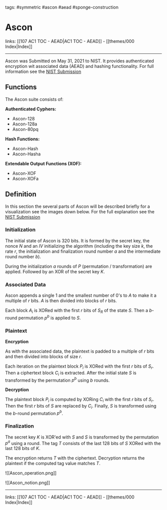 tags: #symmetric #ascon #aead #sponge-construction

# Ascon

links:  [[107 AC1 TOC - AEAD|AC1 TOC - AEAD]] - [[themes/000 Index|Index]]

---

Ascon was Submitted on May 31, 2021 to NIST. It provides authenticated encryption wit associated data (AEAD) and hashing functionality. For full information see the [NIST Submission](https://ascon.iaik.tugraz.at/files/asconv12-nist.pdf)

## Functions

The Ascon suite consists of:

**Authenticated Cyphers:**

- Ascon-128
- Ascon-128a
- Ascon-80pq

**Hash Functions:**

- Ascon-Hash
- Ascon-Hasha

**Extendable Output Functions (XOF):**

- Ascon-XOF
- Ascon-XOFa

## Definition

In this section the several parts of Ascon will be described briefly for a visualization see the images down below. For the full explanation see the [NIST Submission](https://ascon.iaik.tugraz.at/files/asconv12-nist.pdf)

### Initialization

The initial state of Ascon is 320 bits. It is formed by the secret key, the nonce $N$ and an $IV$ initializing the algorithm (including the key size $k$, the rate $r$, the initialization and finalization round number $a$ and the intermediate round number $b$).

During the initialization $a$ rounds of $P$ (permutation / transformation) are applied. Followed by an XOR of the secret key $K$.

### Associated Data

Ascon appends a single $1$ and the smallest number of $0$'s to $A$ to make it a multiple of $r$ bits. $A$ is then divided into blocks of $r$ bits.

Each block $A_i$ is XORed with the first $r$ bits of $S_R$ of the state $S$. Then a $b$-round permutation $p^b$ is applied to $S$.

### Plaintext

**Encryption**

As with the associated data, the plaintext is padded to a multiple of $r$ bits and then divided into blocks of size $r$.

Each iteration on the plaintext block $P_i$ is XORed with the first $r$ bits of $S_r$. Then a ciphertext block $C_i$ is extracted. After the initial state $S$ is transformed by the permutation $p^b$ using $b$ rounds.

**Decryption**

The plaintext block $P_i$ is computed by XORing $C_i$ with the first $r$ bits of $S_r$. Then the first $r$ bits of $S$ are replaced by $C_i$. Finally, $S$ is transformed using the $b$-round permutation $p^b$.

### Finalization

The secret key $K$ is XOR'ed with $S$ and $S$ is transformed by the permutation $p^a$ using a round. The tag $T$ consists of the last 128 bits of $S$ XORed with the last 128 bits of $K$.

The encryption returns $T$ with the ciphertext.
Decryption returns the plaintext if the computed tag value matches $T$.

![[Ascon_operation.png]]

![[Ascon_notion.png]]

---
links:  [[107 AC1 TOC - AEAD|AC1 TOC - AEAD]] - [[themes/000 Index|Index]]